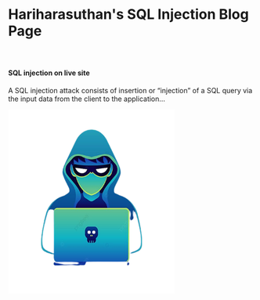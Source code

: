 # Hariharasuthan's SQL Injection Blog Page

<!DOCTYPE html>
<html lang="en" light-mode="dark">

<head>
    <title>Hariharasuthan | SQL Injection</title>
    <meta charset="UTF-8" />
    <meta name="viewport" content="width=device-width, initial-scale=1.0" />
    <meta name="Hariharasuthan" content="Portfolio Website SQL Injection blog page" />
    <link rel="stylesheet" href="https://maxcdn.bootstrapcdn.com/bootstrap/4.5.0/css/bootstrap.min.css" />
    <link rel="stylesheet" href="https://cdnjs.cloudflare.com/ajax/libs/font-awesome/5.15.1/css/all.min.css"
        integrity="sha512-+4zCK9k+qNFUR5X+cKL9EIR+ZOhtIloNl9GIKS57V1MyNsYpYcUrUeQc9vNfzsWfV28IaLL3i96P9sdNyeRssA=="
        crossorigin="anonymous" />
    <!--For Dark/Light mode Toggle-->
    <script src="https://code.iconify.design/1/1.0.4/iconify.min.js"></script>
    <link href="https://fonts.googleapis.com/css2?family=Poppins:wght@200;300&display=swap" rel="stylesheet">
    <!--Import animation.css-->
    <link rel="stylesheet" href="https://cdnjs.cloudflare.com/ajax/libs/animate.css/4.0.0/animate.min.css" />
    <link rel="stylesheet" href="https://cdn.jsdelivr.net/gh/jpswalsh/academicons@1/css/academicons.min.css">
    <script src='https://kit.fontawesome.com/a076d05399.js'></script>
    <link rel="stylesheet" href="assets/css/preloader.css">
    <link rel="stylesheet" href="https://unpkg.com/aos@next/dist/aos.css">
    <link rel="stylesheet" type="text/css" href="assets/css/techstack.css" />
    <link rel="stylesheet" type="text/css" href="assets/css/style.css" />
    <link rel="stylesheet" type="text/css" href="assets/css/sshblog.css" />
    <link rel="stylesheet" href="assets/css/cursor.css">
    <link id='favicon' rel="icon" href="assets/images/favicon.png" type="image/png">
    <!--Favicon-->
    <script defer src="./assets/js/dynamicTitle.js"></script>
</head>
<body class="no-scroll-preload">
    <!-- loader -->
    <div class="loader-container">
        <div class="atom">
            <div class="electron"></div>
            <div class="electron-alpha"></div>
            <div class="electron-omega"></div>
        </div>
    </div>
    <!-- Dynamic Navbar -->
    <div class="main pt-5">
        <div style="margin-top: 60px;">
        <h4 class="text-center heading1 skill-head">SQL injection on <span class="my_skill">live site</span></h4>
        </div>
        <div class="container">
            <div class="row">
                <div class="col-xl-6 col-sm-1">
                    <div class="tech_cardssh">
            <p>A SQL injection attack consists of insertion or “injection” of a SQL query via the input data from the client to the application...</p>
            </div>        
        </div>
        <div class="col-xl-6 col-sm-1">
        <div class="image">
            <img src="assets/images/blog1_image-removebg-preview.png" style="height: 375px; width: 340px;" alt="animae">
        </div>
    </div>
</body>
</html>
